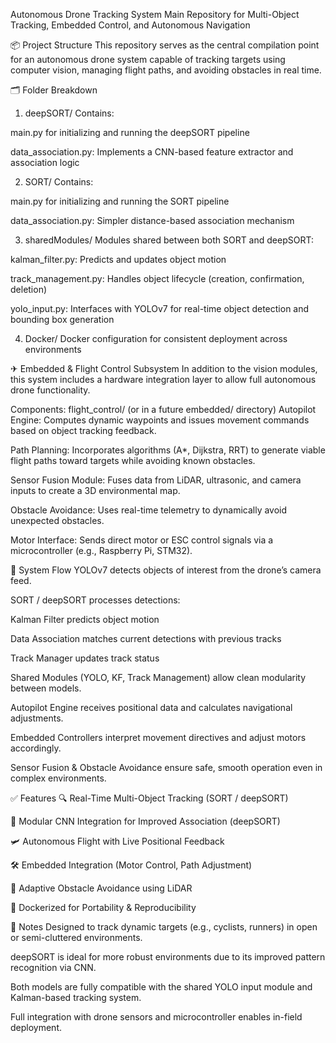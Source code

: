 Autonomous Drone Tracking System
Main Repository for Multi-Object Tracking, Embedded Control, and Autonomous Navigation

📦 Project Structure
This repository serves as the central compilation point for an autonomous drone system capable of tracking targets using computer vision, managing flight paths, and avoiding obstacles in real time.

🗂 Folder Breakdown
1. deepSORT/
Contains:

main.py for initializing and running the deepSORT pipeline

data_association.py: Implements a CNN-based feature extractor and association logic

2. SORT/
Contains:

main.py for initializing and running the SORT pipeline

data_association.py: Simpler distance-based association mechanism

3. sharedModules/
Modules shared between both SORT and deepSORT:

kalman_filter.py: Predicts and updates object motion

track_management.py: Handles object lifecycle (creation, confirmation, deletion)

yolo_input.py: Interfaces with YOLOv7 for real-time object detection and bounding box generation

4. Docker/
Docker configuration for consistent deployment across environments

✈ Embedded & Flight Control Subsystem
In addition to the vision modules, this system includes a hardware integration layer to allow full autonomous drone functionality.

Components:
flight_control/ (or in a future embedded/ directory)
Autopilot Engine: Computes dynamic waypoints and issues movement commands based on object tracking feedback.

Path Planning: Incorporates algorithms (A*, Dijkstra, RRT) to generate viable flight paths toward targets while avoiding known obstacles.

Sensor Fusion Module: Fuses data from LiDAR, ultrasonic, and camera inputs to create a 3D environmental map.

Obstacle Avoidance: Uses real-time telemetry to dynamically avoid unexpected obstacles.

Motor Interface: Sends direct motor or ESC control signals via a microcontroller (e.g., Raspberry Pi, STM32).

🔄 System Flow
YOLOv7 detects objects of interest from the drone’s camera feed.

SORT / deepSORT processes detections:

Kalman Filter predicts object motion

Data Association matches current detections with previous tracks

Track Manager updates track status

Shared Modules (YOLO, KF, Track Management) allow clean modularity between models.

Autopilot Engine receives positional data and calculates navigational adjustments.

Embedded Controllers interpret movement directives and adjust motors accordingly.

Sensor Fusion & Obstacle Avoidance ensure safe, smooth operation even in complex environments.

✅ Features
🔍 Real-Time Multi-Object Tracking (SORT / deepSORT)

🧠 Modular CNN Integration for Improved Association (deepSORT)

🛩 Autonomous Flight with Live Positional Feedback

🛠 Embedded Integration (Motor Control, Path Adjustment)

🧭 Adaptive Obstacle Avoidance using LiDAR

🐳 Dockerized for Portability & Reproducibility

📌 Notes
Designed to track dynamic targets (e.g., cyclists, runners) in open or semi-cluttered environments.

deepSORT is ideal for more robust environments due to its improved pattern recognition via CNN.

Both models are fully compatible with the shared YOLO input module and Kalman-based tracking system.

Full integration with drone sensors and microcontroller enables in-field deployment.


